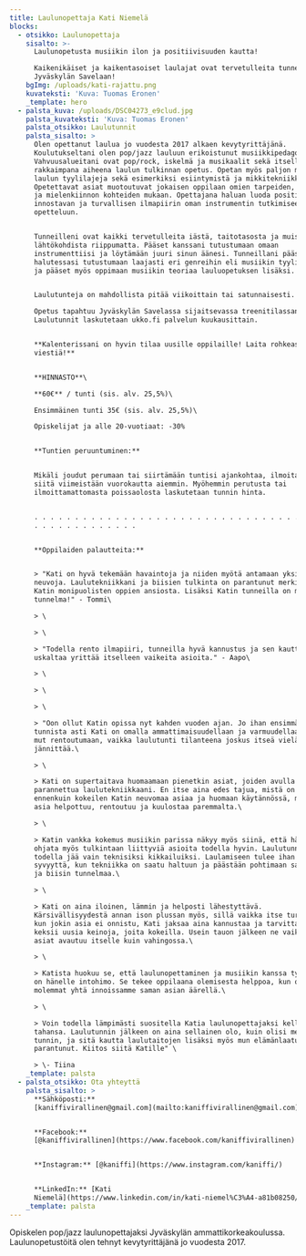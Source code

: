 ```yaml
---
title: Laulunopettaja Kati Niemelä
blocks:
  - otsikko: Laulunopettaja
    sisalto: >-
      Laulunopetusta musiikin ilon ja positiivisuuden kautta!

      Kaikenikäiset ja kaikentasoiset laulajat ovat tervetulleita tunneilleni
      Jyväskylän Savelaan!
    bgImg: /uploads/kati-rajattu.png
    kuvateksti: 'Kuva: Tuomas Eronen'
    _template: hero
  - palsta_kuva: /uploads/DSC04273_e9clud.jpg
    palsta_kuvateksti: 'Kuva: Tuomas Eronen'
    palsta_otsikko: Laulutunnit
    palsta_sisalto: >
      Olen opettanut laulua jo vuodesta 2017 alkaen kevytyrittäjänä.
      Koulutukseltani olen pop/jazz lauluun erikoistunut musiikkipedagogi (AMK).
      Vahvuusalueitani ovat pop/rock, iskelmä ja musikaalit sekä itselleni
      rakkaimpana aiheena laulun tulkinnan opetus. Opetan myös paljon muita
      laulun tyylilajeja sekä esimerkiksi esiintymistä ja mikkitekniikkaa.
      Opetettavat asiat muotoutuvat jokaisen oppilaan omien tarpeiden, toiveiden
      ja mielenkiinnon kohteiden mukaan. Opettajana haluan luoda positiivisen,
      innostavan ja turvallisen ilmapiirin oman instrumentin tutkimiseen ja
      opetteluun. 


      Tunneilleni ovat kaikki tervetulleita iästä, taitotasosta ja muista
      lähtökohdista riippumatta. Pääset kanssani tutustumaan omaan
      instrumenttiisi ja löytämään juuri sinun äänesi. Tunneillani pääset myös
      halutessasi tutustumaan laajasti eri genreihin eli musiikin tyylisuuntiin
      ja pääset myös oppimaan musiikin teoriaa lauluopetuksen lisäksi. 


      Laulutunteja on mahdollista pitää viikoittain tai satunnaisesti. \

      Opetus tapahtuu Jyväskylän Savelassa sijaitsevassa treenitilassani.
      Laulutunnit laskutetaan ukko.fi palvelun kuukausittain.


      **Kalenterissani on hyvin tilaa uusille oppilaille! Laita rohkeasti
      viestiä!**


      **HINNASTO**\

      **60€** / tunti (sis. alv. 25,5%)\

      Ensimmäinen tunti 35€ (sis. alv. 25,5%)\

      Opiskelijat ja alle 20-vuotiaat: -30%


      **Tuntien peruuntuminen:**


      Mikäli joudut perumaan tai siirtämään tuntisi ajankohtaa, ilmoitathan
      siitä viimeistään vuorokautta aiemmin. Myöhemmin perutusta tai
      ilmoittamattomasta poissaolosta laskutetaan tunnin hinta.


      . . . . . . . . . . . . . . . . . . . . . . . . . . . . . . . . . . . . .
      . . . . . . . . . . . . .


      **Oppilaiden palautteita:**


      > "Kati on hyvä tekemään havaintoja ja niiden myötä antamaan yksilöityjä
      neuvoja. Laulutekniikkani ja biisien tulkinta on parantunut merkittävästi
      Katin monipuolisten oppien ansiosta. Lisäksi Katin tunneilla on mukava
      tunnelma!" - Tommi\

      > \

      > \

      > "Todella rento ilmapiiri, tunneilla hyvä kannustus ja sen kautta
      uskaltaa yrittää itselleen vaikeita asioita." - Aapo\

      > \

      > \

      > \

      > "Oon ollut Katin opissa nyt kahden vuoden ajan. Jo ihan ensimmäisestä
      tunnista asti Kati on omalla ammattimaisuudellaan ja varmuudellaan saanut
      mut rentoutumaan, vaikka laulutunti tilanteena joskus itseä vieläkin
      jännittää.\

      > \

      > Kati on supertaitava huomaamaan pienetkin asiat, joiden avulla saan
      parannettua laulutekniikkaani. En itse aina edes tajua, mistä on kyse,
      ennenkuin kokeilen Katin neuvomaa asiaa ja huomaan käytännössä, miten joku
      asia helpottuu, rentoutuu ja kuulostaa paremmalta.\

      > \

      > Katin vankka kokemus musiikin parissa näkyy myös siinä, että hän osaa
      ohjata myös tulkintaan liittyviä asioita todella hyvin. Laulutunnit eivät
      todella jää vain teknisiksi kikkailuiksi. Laulamiseen tulee ihan erilaista
      syvyyttä, kun tekniikka on saatu haltuun ja päästään pohtimaan sanoituksia
      ja biisin tunnelmaa.\

      > \

      > Kati on aina iloinen, lämmin ja helposti lähestyttävä.
      Kärsivällisyydestä annan ison plussan myös, sillä vaikka itse turhautuisin
      kun jokin asia ei onnistu, Kati jaksaa aina kannustaa ja tarvittaessa
      keksii uusia keinoja, joita kokeilla. Usein tauon jälkeen ne vaikeatkin
      asiat avautuu itselle kuin vahingossa.\

      > \

      > Katista huokuu se, että laulunopettaminen ja musiikin kanssa työskentely
      on hänelle intohimo. Se tekee oppilaana olemisesta helppoa, kun ollaan
      molemmat yhtä innoissamme saman asian äärellä.\

      > \

      > Voin todella lämpimästi suositella Katia laulunopettajaksi kelle
      tahansa. Laulutunnin jälkeen on aina sellainen olo, kuin olisi meditoinut
      tunnin, ja sitä kautta laulutaitojen lisäksi myös mun elämänlaatu on
      parantunut. Kiitos siitä Katille" \

      > \- Tiina
    _template: palsta
  - palsta_otsikko: Ota yhteyttä
    palsta_sisalto: >
      **Sähköposti:**
      [kaniffivirallinen@gmail.com](mailto:kaniffivirallinen@gmail.com)


      **Facebook:**
      [@kaniffivirallinen](https://www.facebook.com/kaniffivirallinen)


      **Instagram:** [@kaniffi](https://www.instagram.com/kaniffi/)


      **LinkedIn:** [Kati
      Niemelä](https://www.linkedin.com/in/kati-niemel%C3%A4-a81b08250/)
    _template: palsta
---
```





















Opiskelen pop/jazz laulunopettajaksi Jyväskylän ammattikorkeakoulussa. Laulunopetustöitä olen tehnyt kevytyrittäjänä jo vuodesta 2017. 
